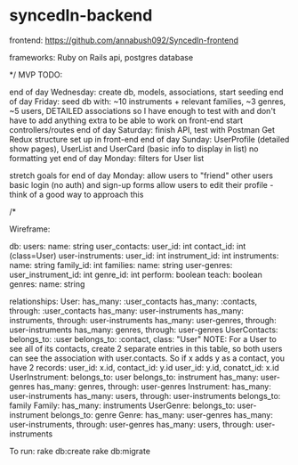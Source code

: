 # syncedIn-backend

frontend: https://github.com/annabush092/SyncedIn-frontend

frameworks: Ruby on Rails api, postgres database

*/
MVP
TODO:

end of day Wednesday: create db, models, associations, start seeding
end of day Friday:
  seed db with:
    ~10 instruments + relevant families,
    ~3 genres,
    ~5 users,
    DETAILED associations so I have enough to test with and don't have to add
      anything extra to be able to work on front-end
  start controllers/routes
end of day Saturday:
  finish API, test with Postman
  Get Redux structure set up in front-end
end of day Sunday:
  UserProfile (detailed show pages),
  UserList and UserCard (basic info to display in list)
  no formatting yet
end of day Monday:
  filters for User list

stretch goals for end of day Monday:
  allow users to "friend" other users
  basic login (no auth) and sign-up forms
  allow users to edit their profile - think of a good way to approach this

/*

Wireframe:

  db:
    users:
      name: string
    user_contacts:
      user_id: int
      contact_id: int (class=User)
    user-instruments:
      user_id: int
      instrument_id: int
    instruments:
      name: string
      family_id: int
    families:
      name: string
    user-genres:
      user_instrument_id: int
      genre_id: int
      perform: boolean
      teach: boolean
    genres:
      name: string

  relationships:
    User:
      has_many: :user_contacts
      has_many: :contacts, through: :user_contacts
      has_many: user-instruments
      has_many: instruments, through: user-instruments
      has_many: user-genres, through: user-instruments
      has_many: genres, through: user-genres
    UserContacts:
      belongs_to: :user
      belongs_to: :contact, class: "User"
      NOTE: For a User to see all of its contacts, create 2 separate
        entries in this table, so both users can see the association with
        user.contacts. So if x adds y as a contact, you have 2 records:
        user_id: x.id, contact_id: y.id
        user_id: y.id, conatct_id: x.id
    UserInstrument:
      belongs_to: user
      belongs_to: instrument
      has_many: user-genres
      has_many: genres, through: user-genres
    Instrument:
      has_many: user-instruments
      has_many: users, through: user-instruments
      belongs_to: family
    Family:
      has_many: instruments
    UserGenre:
      belongs_to: user-instrument
      belongs_to: genre
    Genre:
      has_many: user-genres
      has_many: user-instruments, through: user-genres
      has_many: users, through: user-instruments


To run:
rake db:create
rake db:migrate
